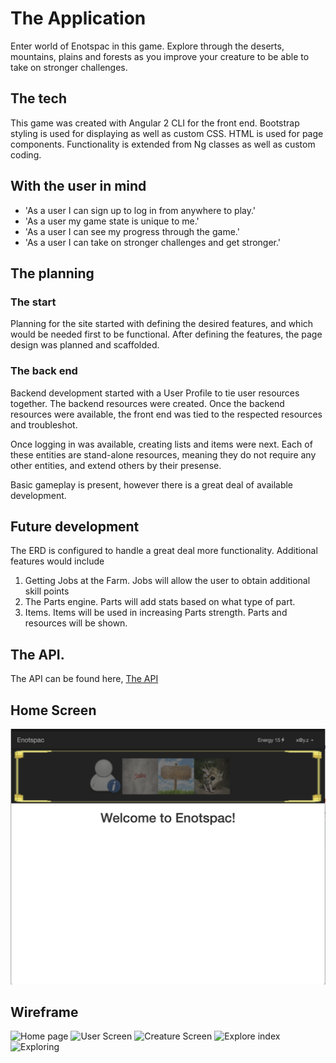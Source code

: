 # The Application

Enter world of Enotspac in this game. Explore through the deserts, mountains, plains and forests as you improve your creature to be able to take on stronger challenges.

## The tech

This game was created with Angular 2 CLI for the front end. Bootstrap styling is used for displaying as well as custom CSS. HTML is used for page components. Functionality is extended from Ng classes as well as custom coding.

## With the user in mind
- 'As a user I can sign up to log in from anywhere to play.'
- 'As a user my game state is unique to me.'
- 'As a user I can see my progress through the game.'
- 'As a user I can take on stronger challenges and get stronger.'

## The planning
### The start
Planning for the site started with defining the desired features, and which would be needed first to be functional. After defining the features, the page design was planned and scaffolded.
### The back end
Backend development started with a User Profile to tie user resources together. The backend resources were created. Once the backend resources were available, the front end was tied to the respected resources and troubleshot.

Once logging in was available, creating lists and items were next. Each of these entities are stand-alone resources, meaning they do not require any other entities, and extend others by their presense.

Basic gameplay is present, however there is a great deal of available development.

## Future development
The ERD is configured to handle a great deal more functionality. Additional features would include
1. Getting Jobs at the Farm. Jobs will allow the user to obtain additional skill points
2. The Parts engine. Parts will add stats based on what type of part.
3. Items. Items will be used in increasing Parts strength. Parts and resources will be shown.

## The API.
The API can be found here, [The API](https://github.com/BrianLM/capstone-api)

## Home Screen

![Home page](https://github.com/BrianLM/capstone-client/blob/master/Site-Snapshot.png)

## Wireframe
![Home page](https://github.com/BrianLM/capstone/capstone-client/blob/master/Capstone.001.jpeg)
![User Screen](https://github.com/BrianLM/capstone/capstone-client/blob/master/Capstone.002.jpeg)
![Creature Screen](https://github.com/BrianLM/capstone/capstone-client/blob/master/Capstone.003.jpeg)
![Explore index](https://github.com/BrianLM/capstone/capstone-client/blob/master/Capstone.004.jpeg)
![Exploring](https://github.com/BrianLM/capstone/capstone-client/blob/master/Capstone.005.jpeg)
